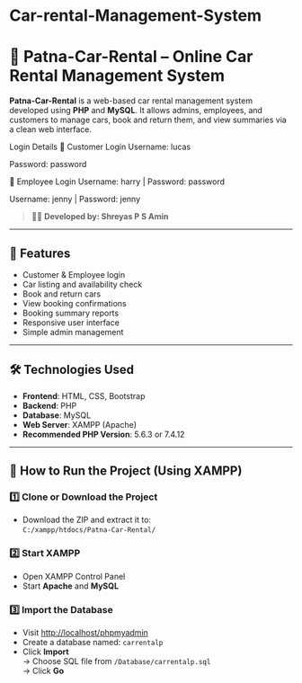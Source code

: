 # Car-rental-Management-System
# 🚗 Patna-Car-Rental – Online Car Rental Management System

**Patna-Car-Rental** is a web-based car rental management system developed using **PHP** and **MySQL**. It allows admins, employees, and customers to manage cars, book and return them, and view summaries via a clean web interface.


Login Details
👤 Customer Login
Username: lucas

Password: password

👥 Employee Login
Username: harry | Password: password

Username: jenny | Password: jenny

> 👨‍💻 **Developed by: Shreyas P S Amin**

---

## 📌 Features

- Customer & Employee login
- Car listing and availability check
- Book and return cars
- View booking confirmations
- Booking summary reports
- Responsive user interface
- Simple admin management

---

## 🛠️ Technologies Used

- **Frontend**: HTML, CSS, Bootstrap
- **Backend**: PHP
- **Database**: MySQL
- **Web Server**: XAMPP (Apache)
- **Recommended PHP Version**: 5.6.3 or 7.4.12

---

## 🚀 How to Run the Project (Using XAMPP)

### 1️⃣ Clone or Download the Project

- Download the ZIP and extract it to:  
  `C:/xampp/htdocs/Patna-Car-Rental/`

### 2️⃣ Start XAMPP

- Open XAMPP Control Panel
- Start **Apache** and **MySQL**

### 3️⃣ Import the Database

- Visit [http://localhost/phpmyadmin](http://localhost/phpmyadmin)
- Create a database named: `carrentalp`
- Click **Import**  
  → Choose SQL file from `/Database/carrentalp.sql`  
  → Click **Go**
